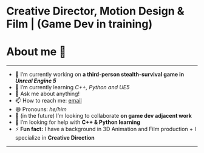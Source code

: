 # Creative Director,  Motion Design & Film | (Game Dev in training)

# About me 👋

---

- 🔭 I’m currently working on **a third-person stealth-survival game in *Unreal Engine 5***
- 🌱 I’m currently learning *C++, Python and UE5*
- 💬 Ask me about anything! 
- 📫 How to reach me: [email](c@ccb-a.com)
- 😄 Pronouns: *he/him*
- 👥 (in the future) I’m looking to collaborate **on game dev adjacent work**
- 🤔 I’m looking for help with **C++ & Python learning** 
- ⚡ **Fun fact:** I have a background in 3D Animation and Film production + I specialize in **Creative Direction**

---
